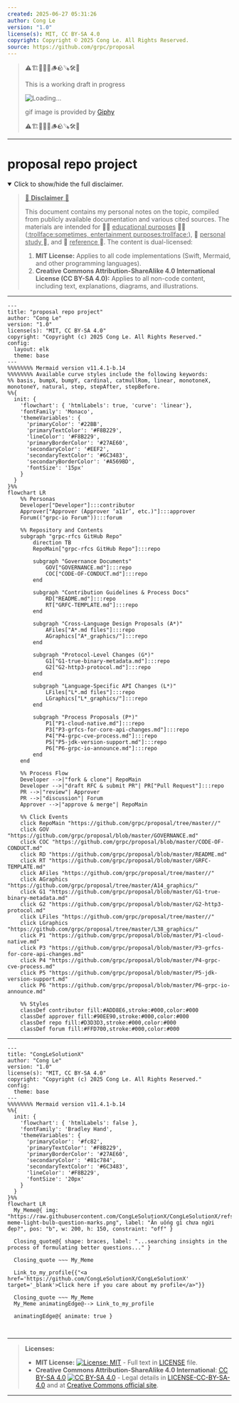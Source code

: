 ```yaml
---
created: 2025-06-27 05:31:26
author: Cong Le
version: "1.0"
license(s): MIT, CC BY-SA 4.0
copyright: Copyright © 2025 Cong Le. All Rights Reserved.
source: https://github.com/grpc/proposal
---
```



> ⚠️🏗️🚧🦺🧱🪵🪨🪚🛠️👷
> 
> This is a working draft in progress
> 
> ![Loading...](https://media2.giphy.com/media/v1.Y2lkPTc5MGI3NjExMXVjejV3dnVjc2o5MXd3eXBvcDR1cHlzbHQ1Z2R6YjY0ZHpmdjJ6OCZlcD12MV9pbnRlcm5hbF9naWZfYnlfaWQmY3Q9Zw/hL9q5k9dk9l0wGd4e0/giphy.gif)
>
> gif image is provided by [Giphy](https://giphy.com)
> 
> ⚠️🏗️🚧🦺🧱🪵🪨🪚🛠️👷


----




# proposal repo project
<details open>
<summary>Click to show/hide the full disclaimer.</summary>
   
> <ins>📢 **Disclaimer** 🚨</ins>
>
> This document contains my personal notes on the topic,
> compiled from publicly available documentation and various cited sources.
> The materials are intended for 👨‍🎓 <ins>educational purposes</ins> 👨‍🎓 (<ins>:trollface:sometimes, entertainment purposes:trollface:</ins>), 📖 <ins> personal study </ins> 📖, and 🔖 <ins> reference </ins> 🔖.
> The content is dual-licensed:
> 1. **MIT License:** Applies to all code implementations (Swift, Mermaid, and other programming languages).
> 2. **Creative Commons Attribution-ShareAlike 4.0 International License (CC BY-SA 4.0):** Applies to all non-code content, including text, explanations, diagrams, and illustrations.

</details>



----

```mermaid
---
title: "proposal repo project"
author: "Cong Le"
version: "1.0"
license(s): "MIT, CC BY-SA 4.0"
copyright: "Copyright (c) 2025 Cong Le. All Rights Reserved."
config:
  layout: elk
  theme: base
---
%%%%%%%% Mermaid version v11.4.1-b.14
%%%%%%%% Available curve styles include the following keywords:
%% basis, bumpX, bumpY, cardinal, catmullRom, linear, monotoneX, monotoneY, natural, step, stepAfter, stepBefore.
%%{
  init: {
    'flowchart': { 'htmlLabels': true, 'curve': 'linear'},
    'fontFamily': 'Monaco',
    'themeVariables': {
      'primaryColor': '#22BB',
      'primaryTextColor': '#F8B229',
      'lineColor': '#F8B229',
      'primaryBorderColor': '#27AE60',
      'secondaryColor': '#EEF2',
      'secondaryTextColor': '#6C3483',
      'secondaryBorderColor': '#A569BD',
      'fontSize': '15px'
    }
  }
}%%
flowchart LR
    %% Personas
    Developer["Developer"]:::contributor
    Approver["Approver (Approver ‘a11r’, etc.)"]:::approver
    Forum(("grpc-io Forum")):::forum

    %% Repository and Contents
    subgraph "grpc-rfcs GitHub Repo"
        direction TB
        RepoMain["grpc-rfcs GitHub Repo"]:::repo

        subgraph "Governance Documents"
            GOV["GOVERNANCE.md"]:::repo
            COC["CODE-OF-CONDUCT.md"]:::repo
        end

        subgraph "Contribution Guidelines & Process Docs"
            RD["README.md"]:::repo
            RT["GRFC-TEMPLATE.md"]:::repo
        end

        subgraph "Cross-Language Design Proposals (A*)"
            AFiles["A*.md files"]:::repo
            AGraphics["A*_graphics/"]:::repo
        end

        subgraph "Protocol-Level Changes (G*)"
            G1["G1-true-binary-metadata.md"]:::repo
            G2["G2-http3-protocol.md"]:::repo
        end

        subgraph "Language-Specific API Changes (L*)"
            LFiles["L*.md files"]:::repo
            LGraphics["L*_graphics/"]:::repo
        end

        subgraph "Process Proposals (P*)"
            P1["P1-cloud-native.md"]:::repo
            P3["P3-grfcs-for-core-api-changes.md"]:::repo
            P4["P4-grpc-cve-process.md"]:::repo
            P5["P5-jdk-version-support.md"]:::repo
            P6["P6-grpc-io-announce.md"]:::repo
        end
    end

    %% Process Flow
    Developer -->|"fork & clone"| RepoMain
    Developer -->|"draft RFC & submit PR"| PR["Pull Request"]:::repo
    PR -->|"review"| Approver
    PR -->|"discussion"| Forum
    Approver -->|"approve & merge"| RepoMain

    %% Click Events
    click RepoMain "https://github.com/grpc/proposal/tree/master//"
    click GOV "https://github.com/grpc/proposal/blob/master/GOVERNANCE.md"
    click COC "https://github.com/grpc/proposal/blob/master/CODE-OF-CONDUCT.md"
    click RD "https://github.com/grpc/proposal/blob/master/README.md"
    click RT "https://github.com/grpc/proposal/blob/master/GRFC-TEMPLATE.md"
    click AFiles "https://github.com/grpc/proposal/tree/master//"
    click AGraphics "https://github.com/grpc/proposal/tree/master/A14_graphics/"
    click G1 "https://github.com/grpc/proposal/blob/master/G1-true-binary-metadata.md"
    click G2 "https://github.com/grpc/proposal/blob/master/G2-http3-protocol.md"
    click LFiles "https://github.com/grpc/proposal/tree/master//"
    click LGraphics "https://github.com/grpc/proposal/tree/master/L38_graphics/"
    click P1 "https://github.com/grpc/proposal/blob/master/P1-cloud-native.md"
    click P3 "https://github.com/grpc/proposal/blob/master/P3-grfcs-for-core-api-changes.md"
    click P4 "https://github.com/grpc/proposal/blob/master/P4-grpc-cve-process.md"
    click P5 "https://github.com/grpc/proposal/blob/master/P5-jdk-version-support.md"
    click P6 "https://github.com/grpc/proposal/blob/master/P6-grpc-io-announce.md"

    %% Styles
    classDef contributor fill:#ADD8E6,stroke:#000,color:#000
    classDef approver fill:#90EE90,stroke:#000,color:#000
    classDef repo fill:#D3D3D3,stroke:#000,color:#000
    classDef forum fill:#FFD700,stroke:#000,color:#000

```

----


<!-- 
```mermaid
%% Current Mermaid version
info
```  -->


```mermaid
---
title: "CongLeSolutionX"
author: "Cong Le"
version: "1.0"
license(s): "MIT, CC BY-SA 4.0"
copyright: "Copyright (c) 2025 Cong Le. All Rights Reserved."
config:
  theme: base
---
%%%%%%%% Mermaid version v11.4.1-b.14
%%{
  init: {
    'flowchart': { 'htmlLabels': false },
    'fontFamily': 'Bradley Hand',
    'themeVariables': {
      'primaryColor': '#fc82',
      'primaryTextColor': '#F8B229',
      'primaryBorderColor': '#27AE60',
      'secondaryColor': '#81c784',
      'secondaryTextColor': '#6C3483',
      'lineColor': '#F8B229',
      'fontSize': '20px'
    }
  }
}%%
flowchart LR
  My_Meme@{ img: "https://raw.githubusercontent.com/CongLeSolutionX/CongLeSolutionX/refs/heads/main/assets/images/My-meme-light-bulb-question-marks.png", label: "Ăn uống gì chưa ngừi đẹp?", pos: "b", w: 200, h: 150, constraint: "off" }

  Closing_quote@{ shape: braces, label: "...searching insights in the process of formulating better questions..." }
    
  Closing_quote ~~~ My_Meme
    
  Link_to_my_profile{{"<a href='https://github.com/CongLeSolutionX/CongLeSolutionX' target='_blank'>Click here if you care about my profile</a>"}}

  Closing_quote ~~~ My_Meme
  My_Meme animatingEdge@--> Link_to_my_profile
  
  animatingEdge@{ animate: true }



```

---
>**Licenses:**
>
>- **MIT License:**  [![License: MIT](https://img.shields.io/badge/License-MIT-yellow.svg)](LICENSE) - Full text in [LICENSE](LICENSE) file.
>- **Creative Commons Attribution-ShareAlike 4.0 International**: [CC BY-SA 4.0](https://creativecommons.org/licenses/by-sa/4.0/) [![CC BY-SA 4.0](https://licensebuttons.net/l/by-sa/4.0/88x31.png)](https://creativecommons.org/licenses/by-sa/4.0/) - Legal details in [LICENSE-CC-BY-SA-4.0](THE_PAST/LICENSE-CC-BY-SA-4.0) and at [Creative Commons official site](https://creativecommons.org/licenses/by-sa/4.0/).
>
---